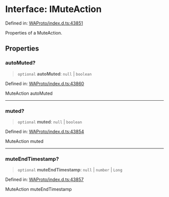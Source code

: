 # Interface: IMuteAction

Defined in: [WAProto/index.d.ts:43851](https://github.com/Fokusdotid/Baileys/blob/4cdf75fe48f9b13e8084d341633612ce49e934bd/WAProto/index.d.ts#L43851)

Properties of a MuteAction.

## Properties

### autoMuted?

> `optional` **autoMuted**: `null` \| `boolean`

Defined in: [WAProto/index.d.ts:43860](https://github.com/Fokusdotid/Baileys/blob/4cdf75fe48f9b13e8084d341633612ce49e934bd/WAProto/index.d.ts#L43860)

MuteAction autoMuted

***

### muted?

> `optional` **muted**: `null` \| `boolean`

Defined in: [WAProto/index.d.ts:43854](https://github.com/Fokusdotid/Baileys/blob/4cdf75fe48f9b13e8084d341633612ce49e934bd/WAProto/index.d.ts#L43854)

MuteAction muted

***

### muteEndTimestamp?

> `optional` **muteEndTimestamp**: `null` \| `number` \| `Long`

Defined in: [WAProto/index.d.ts:43857](https://github.com/Fokusdotid/Baileys/blob/4cdf75fe48f9b13e8084d341633612ce49e934bd/WAProto/index.d.ts#L43857)

MuteAction muteEndTimestamp
